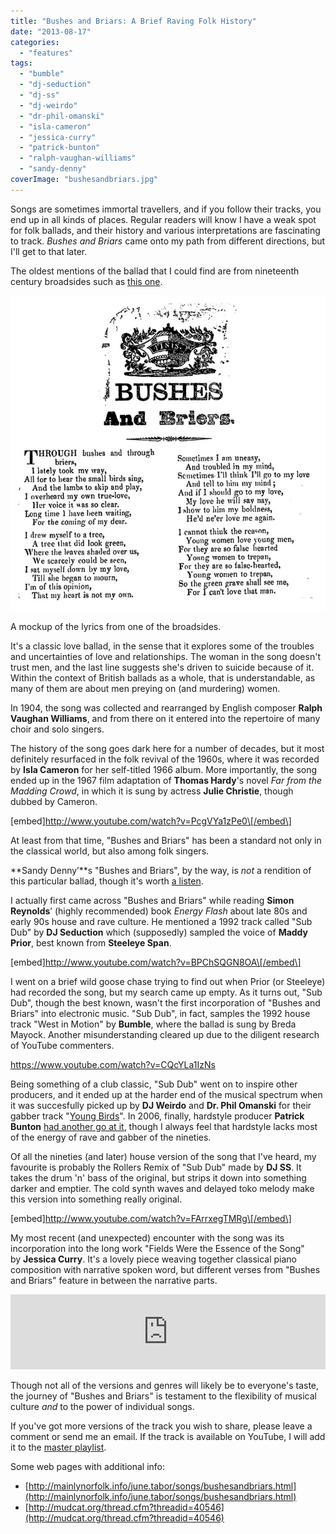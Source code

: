 ```yaml
---
title: "Bushes and Briars: A Brief Raving Folk History"
date: "2013-08-17"
categories: 
  - "features"
tags: 
  - "bumble"
  - "dj-seduction"
  - "dj-ss"
  - "dj-weirdo"
  - "dr-phil-omanski"
  - "isla-cameron"
  - "jessica-curry"
  - "patrick-bunton"
  - "ralph-vaughan-williams"
  - "sandy-denny"
coverImage: "bushesandbriars.jpg"
---
```


Songs are sometimes immortal travellers, and if you follow their tracks, you end up in all kinds of places. Regular readers will know I have a weak spot for folk ballads, and their history and various interpretations are fascinating to track. _Bushes and Briars_ came onto my path from different directions, but I'll get to that later.

The oldest mentions of the ballad that I could find are from nineteenth century broadsides such as [this one](http://bodley24.bodley.ox.ac.uk/cgi-bin/acwwweng/ballads/image.pl?ref=Harding+B+11(500)&id=01390.gif&seq=1&size=1).

[![](images/bushesandbriars.jpg)](http://www.eveningoflight.nl/wordpress/wp-content/uploads/2013/08/bushesandbriars.jpg)

A mockup of the lyrics from one of the broadsides.

It's a classic love ballad, in the sense that it explores some of the troubles and uncertainties of love and relationships. The woman in the song doesn't trust men, and the last line suggests she's driven to suicide because of it. Within the context of British ballads as a whole, that is understandable, as many of them are about men preying on (and murdering) women.

In 1904, the song was collected and rearranged by English composer **Ralph Vaughan Williams**, and from there on it entered into the repertoire of many choir and solo singers.

The history of the song goes dark here for a number of decades, but it most definitely resurfaced in the folk revival of the 1960s, where it was recorded by **Isla Cameron** for her self-titled 1966 album. More importantly, the song ended up in the 1967 film adaptation of **Thomas Hardy**'s novel _Far from the Madding Crowd_, in which it is sung by actress **Julie Christie**, though dubbed by Cameron.

\[embed\]http://www.youtube.com/watch?v=PcgVYa1zPe0\[/embed\]

At least from that time, "Bushes and Briars" has been a standard not only in the classical world, but also among folk singers.

**Sandy Denny’**s "Bushes and Briars", by the way, is _not_ a rendition of this particular ballad, though it's worth [a listen](http://www.youtube.com/watch?v=yJ_2SQLw6a4).

I actually first came across "Bushes and Briars" while reading **Simon Reynolds**’ (highly recommended) book _Energy Flash_ about late 80s and early 90s house and rave culture. He mentioned a 1992 track called "Sub Dub" by **DJ Seduction** which (supposedly) sampled the voice of **Maddy Prior**, best known from **Steeleye Span**.

\[embed\]http://www.youtube.com/watch?v=BPChSQGN8OA\[/embed\]

I went on a brief wild goose chase trying to find out when Prior (or Steeleye) had recorded the song, but my search came up empty. As it turns out, "Sub Dub", though the best known, wasn't the first incorporation of "Bushes and Briars" into electronic music. "Sub Dub", in fact, samples the 1992 house track "West in Motion" by **Bumble**, where the ballad is sung by Breda Mayock. Another misunderstanding cleared up due to the diligent research of YouTube commenters.

https://www.youtube.com/watch?v=CQcYLa1IzNs

Being something of a club classic, "Sub Dub" went on to inspire other producers, and it ended up at the harder end of the musical spectrum when it was succesfully picked up by **DJ Weirdo** and **Dr. Phil Omanski** for their gabber track "[Young Birds](http://www.youtube.com/watch?v=PmxxpyFJJzc&list=PLQK0Qoq1e3YjCWbP0sP2dvFMqFx8u_JW4&index=7)". In 2006, finally, hardstyle producer **Patrick Bunton** [had another go at it](http://www.youtube.com/watch?v=xBtigsxkuio&list=PLQK0Qoq1e3YjCWbP0sP2dvFMqFx8u_JW4&index=13), though I always feel that hardstyle lacks most of the energy of rave and gabber of the nineties.

Of all the nineties (and later) house version of the song that I've heard, my favourite is probably the Rollers Remix of "Sub Dub" made by **DJ SS**. It takes the drum 'n' bass of the original, but strips it down into something darker and emptier. The cold synth waves and delayed toko melody make this version into something really original.

\[embed\]http://www.youtube.com/watch?v=FArrxegTMRg\[/embed\]

My most recent (and unexpected) encounter with the song was its incorporation into the long work "Fields Were the Essence of the Song" by **Jessica Curry**. It's a lovely piece weaving together classical piano composition with narrative spoken word, but different verses from "Bushes and Briars" feature in between the narrative parts.

<iframe style="border: 0; width: 100%; height: 120px;" src="https://bandcamp.com/EmbeddedPlayer/track=1209278296/size=large/bgcol=ffffff/linkcol=333333/tracklist=false/artwork=small/transparent=true/" seamless=""><a href="http://jessicacurry.bandcamp.com/track/fields-were-the-essence-of-the-song">Fields Were the Essence of the Song by Jessica Curry</a></iframe>

Though not all of the versions and genres will likely be to everyone's taste, the journey of "Bushes and Briars" is testament to the flexibility of musical culture _and_ to the power of individual songs.

If you've got more versions of the track you wish to share, please leave a comment or send me an email. If the track is available on YouTube, I will add it to the [master playlist](http://www.youtube.com/playlist?list=PLQK0Qoq1e3YjCWbP0sP2dvFMqFx8u_JW4).

Some web pages with additional info:

- [http://mainlynorfolk.info/june.tabor/songs/bushesandbriars.html](http://mainlynorfolk.info/june.tabor/songs/bushesandbriars.html)
- [http://mudcat.org/thread.cfm?threadid=40546](http://mudcat.org/thread.cfm?threadid=40546)
